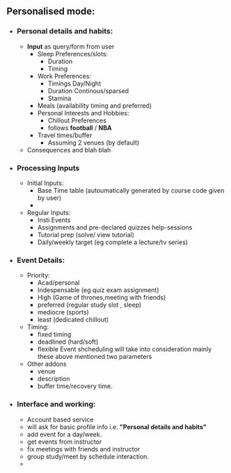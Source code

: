 ## Personalised mode:
* ### Personal details and habits:
    * **Input** as query/form from user
        * Sleep Preferences/slots:
            * Duration
            * Timing
        * Work Preferences:
            * Timings Day/Night
            * Duration Continous/sparsed
            * Stamina
        * Meals (availability timing and preferred)
        * Personal Interests and Hobbies:
            * Chillout Preferences
            * follows **football** / **NBA**
        * Travel times/buffer
            * Assuming 2 venues (by default)
    * Consequences and blah blah
* ### Processing Inputs
    * Initial Inputs:
        * Base Time table (autoumatically generated by course code                 given by user)
        * 
    * Regular Inputs:
        * Insti Events
        * Assignments and pre-declared quizzes help-sessions
        * Tutorial prep (solve/ view tutorial)
        * Daily/weekly target (eg complete a lecture/tv series)
* ### Event Details:
    * Priority:
        * Acad/personal
        * Indespensable (eg quiz exam assignment)
        * High (Game of thrones,meeting with friends)
        * preferred (regular study slot , sleep)
        * mediocre (sports)
        * least (dedicated chillout)
    * Timing:
        * fixed timing
        * deadlined (hard/soft)
        * flexible
 Event shcheduling will take into consideration mainly these above mentioned two parameters
    * Other addons
        * venue
        * description
        * buffer time/recovery time.
* ### Interface and working:
    * Account based service
    * will ask for basic profile info i.e. **"Personal details and habits"**
    * add event for a day/week.
    * get events from instructor 
    * fix meetings with friends and instructor
    * group study/meet by schedule interaction.
    * 
